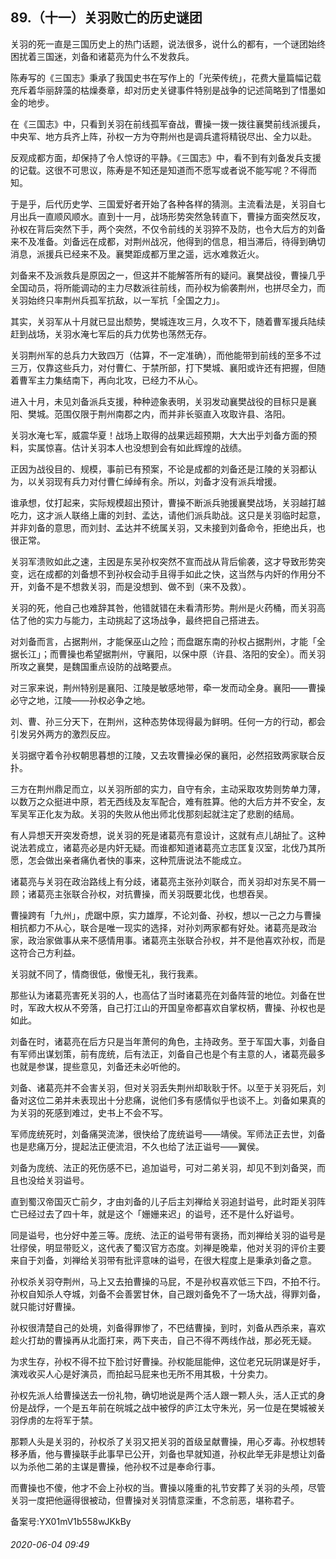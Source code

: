 ## 89.（十一）关羽败亡的历史谜团
关羽的死一直是三国历史上的热门话题，说法很多，说什么的都有，一个谜团始终困扰着三国迷，刘备和诸葛亮为什么不发救兵。



陈寿写的《三国志》秉承了我国史书在写作上的「光荣传统」，花费大量篇幅记载充斥着华丽辞藻的枯燥奏章，却对历史关键事件特别是战争的记述简略到了惜墨如金的地步。



在《三国志》中，只看到关羽在前线孤军奋战，曹操一拨一拨往襄樊前线派援兵，中央军、地方兵齐上阵，孙权一方为夺荆州也是调兵遣将精锐尽出、全力以赴。



反观成都方面，却保持了令人惊讶的平静。《三国志》中，看不到有刘备发兵支援的记载。这很不可思议，陈寿是不知还是知道而不愿写或者说不能写呢？不得而知。



于是乎，后代历史学、三国爱好者开始了各种各样的猜测。主流看法是，关羽自七月出兵一直顺风顺水。直到十一月，战场形势突然急转直下，曹操方面突然反攻，孙权在背后突然下手，两个突然，不仅令前线的关羽猝不及防，也令大后方的刘备来不及准备。刘备远在成都，对荆州战况，他得到的信息，相当滞后，待得到确切消息，派援兵已经来不及。襄樊距成都万里之遥，远水难救近火。



刘备来不及派救兵是原因之一，但这并不能解答所有的疑问。襄樊战役，曹操几乎全国动员，将所能调动的主力尽数派往前线，而孙权为偷袭荆州，也拼尽全力，而关羽始终只率荆州兵孤军抗敌，以一军抗「全国之力」。



其实，关羽军从十月就已显出颓势，樊城连攻三月，久攻不下，随着曹军援兵陆续赶到战场，关羽水淹七军后的兵力优势也荡然无存。



关羽荆州军的总兵力大致四万（估算，不一定准确），而他能带到前线的至多不过三万，仅靠这些兵力，对付曹仁、于禁所部，打下樊城、襄阳或许还有把握，但随着曹军主力集结南下，再向北攻，已经力不从心。



进入十月，未见刘备派兵支援，种种迹象表明，关羽发动襄樊战役的目标只是襄阳、樊城。范围仅限于荆州南郡之内，而并非长驱直入攻取许县、洛阳。



关羽水淹七军，威震华夏！战场上取得的战果远超预期，大大出乎刘备方面的预料，实属惊喜。估计关羽本人也没想到会有如此辉煌的战绩。



正因为战役目的、规模，事前已有预案，不论是成都的刘备还是江陵的关羽都认为，以关羽现有兵力对付曹仁绰绰有余。所以，刘备才没有派兵增援。



谁承想，仗打起来，实际规模超出预计，曹操不断派兵驰援襄樊战场，关羽越打越吃力，这才派人联络上庸的刘封、孟达，请他们派兵助战。这只是关羽临时起意，并非刘备的意思，而刘封、孟达并不统属关羽，又未接到刘备命令，拒绝出兵，也很正常。



关羽军溃败如此之速，主因是东吴孙权突然不宣而战从背后偷袭，这才导致形势突变，远在成都的刘备想不到孙权会动手且得手如此之快，这当然与内奸的作用分不开，刘备不是不想救关羽，而是没想到、做不到（来不及救）。



关羽的死，他自己也难辞其咎，他错就错在未看清形势。荆州是火药桶，而关羽高估了他的实力与能力，主动挑起了这场战争，最终把自己搭进去。



对刘备而言，占据荆州，才能保巫山之险；而盘踞东南的孙权占据荆州，才能「全据长江」；而曹操也希望据荆州，守襄阳，以保中原（许县、洛阳的安全）。而关羽所攻之襄樊，是魏国重点设防的战略要点。



对三家来说，荆州特别是襄阳、江陵是敏感地带，牵一发而动全身。襄阳——曹操必守之地，江陵——孙权必争之地。



刘、曹、孙三分天下，在荆州，这种态势体现得最为鲜明。任何一方的行动，都会引发另外两方的激烈反应。



关羽据守着令孙权朝思暮想的江陵，又去攻曹操必保的襄阳，必然招致两家联合反扑。



三方在荆州鼎足而立，以关羽所部的实力，自守有余，主动采取攻势则势单力薄，以数万之众挺进中原，若无西线及友军配合，难有胜算。他的大后方并不安全，友军吴军正化友为敌。关羽的失败从他出师北伐那刻起就注定了悲剧的结局。



有人异想天开突发奇想，说关羽的死是诸葛亮有意设计，这就有点儿胡扯了。这种说法若成立，诸葛亮必是内奸无疑。而谁都知道诸葛亮立志匡复汉室，北伐乃其所愿，怎会做出亲者痛仇者快的事来，这种荒唐说法不能成立。



诸葛亮与关羽在政治路线上有分歧，诸葛亮主张孙刘联合，而关羽却对东吴不屑一顾；诸葛亮主张联合孙权，对抗曹操，而关羽既要北伐，也想吞吴。



曹操跨有「九州」，虎踞中原，实力雄厚，不论刘备、孙权，想以一己之力与曹操相抗都力不从心，联合是唯一现实的选择，对孙刘两家都有好处。诸葛亮是政治家，政治家做事从来不感情用事。诸葛亮主张联合孙权，并不是他喜欢孙权，而是这符合己方利益。



关羽就不同了，情商很低，傲慢无礼，我行我素。



那些认为诸葛亮害死关羽的人，也高估了当时诸葛亮在刘备阵营的地位。刘备在世时，军政大权从不旁落，自己打江山的开国皇帝都喜欢自掌权柄，曹操、孙权也是如此。



刘备在时，诸葛亮在后方只是当年萧何的角色，主持政务。至于军国大事，刘备自有军师出谋划策，前有庞统，后有法正，刘备自己也是个有主意的人，诸葛亮最多也就是参谋，提些意见，刘备还未必听他的。



刘备、诸葛亮并不会害关羽，但对关羽丢失荆州却耿耿于怀。以至于关羽死后，刘备对这位二弟并未表现出十分悲痛，说他们多有感情似乎也谈不上。刘备如果真的为关羽的死感到难过，史书上不会不写。



军师庞统死时，刘备痛哭流涕，很快给了庞统谥号——靖侯。军师法正去世，刘备也是悲痛万分，提起法正便流泪，不久也给了法正谥号——翼侯。



刘备为庞统、法正的死伤感不已，追加谥号，可对二弟关羽，却见不到刘备哭，而且也没给关羽谥号。



直到蜀汉帝国灭亡前夕，才由刘备的儿子后主刘禅给关羽追封谥号，此时距关羽阵亡已经过去了四十年，就是这个「姗姗来迟」的谥号，还不是什么好谥号。



同是谥号，也分好中差三等。庞统、法正的谥号带有褒扬，而刘禅给关羽的谥号是壮缪侯，明显带贬义，这代表了蜀汉官方态度。刘禅是晚辈，他对关羽的评价主要来自于刘备，刘禅给关羽带有批评意味的谥号，在很大程度上是秉承刘备之意。



孙权杀关羽夺荆州，马上又去拍曹操的马屁，不是孙权喜欢低三下四，不拍不行。孙权自知杀人夺城，刘备不会善罢甘休，自己跟刘备免不了一场大战，得罪刘备，就只能讨好曹操。



孙权很清楚自己的处境，刘备得罪惨了，不巴结曹操，到时，刘备从西杀来，喜欢趁火打劫的曹操再从北面打来，两下夹击，自己不得不两线作战，那必死无疑。



为求生存，孙权不得不拉下脸讨好曹操。孙权能屈能伸，这位老兄玩阴谋是好手，演戏收买人心是好演员，而拍起马屁来也无所不用其极，十分卖力。



孙权先派人给曹操送去一份礼物，确切地说是两个活人跟一颗人头，活人正式的身份是战俘，一个是五年前在皖城之战中被俘的庐江太守朱光，另一位是在樊城被关羽俘虏的左将军于禁。



那颗人头是关羽的，孙权杀了关羽又把关羽的首级呈献曹操，用心歹毒。孙权想转移矛盾，他与曹操联手此事早已公开，刘备也早就知道，孙权此举无非是想让刘备以为杀他二弟的主谋是曹操，他孙权不过是奉命行事。



而曹操也不傻，他才不会上孙权的当。曹操以隆重的礼节安葬了关羽的头颅，尽管关羽一度把他逼得很被动，但曹操对关羽情意深重，不念前恶，堪称君子。



备案号:YX01mV1b558wJKkBy


###### 2020-06-04 09:49
